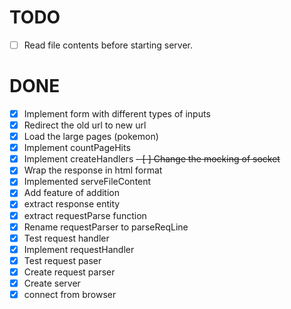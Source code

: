 # TODO
  - [ ] Read file contents before starting server.

# DONE
  - [X] Implement form with different types of inputs
  - [X] Redirect the old url to new url
  - [X] Load the large pages (pokemon)
  - [X] Implement countPageHits
  - [X] Implement createHandlers
  ~~- [ ] Change the mocking of socket~~
  - [X] Wrap the response in html format
  - [X] Implemented serveFileContent
  - [X] Add feature of addition
  - [X] extract response entity
  - [X] extract requestParse function
  - [X] Rename requestParser to parseReqLine
  - [X] Test request handler
  - [X] Implement requestHandler
  - [X] Test request paser
  - [X] Create request parser
  - [X] Create server
  - [X] connect from browser    
